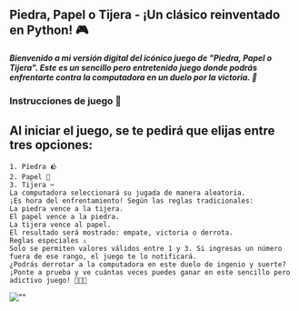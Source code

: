 Piedra, Papel o Tijera - ¡Un clásico reinventado en Python! 🎮
-

##### Bienvenido a mi versión digital del icónico juego de "Piedra, Papel o Tijera". Este es un sencillo pero entretenido juego donde podrás enfrentarte contra la computadora en un duelo por la victoria. 🥇

### Instrucciones de juego 📝
Al iniciar el juego, se te pedirá que elijas entre tres opciones:
-
```
1. Piedra 🪨
2. Papel 📄
3. Tijera ✂️
La computadora seleccionará su jugada de manera aleatoria.
¡Es hora del enfrentamiento! Según las reglas tradicionales:
La piedra vence a la tijera.
El papel vence a la piedra.
La tijera vence al papel.
El resultado será mostrado: empate, victoria o derrota.
Reglas especiales ⚠️
Solo se permiten valores válidos entre 1 y 3. Si ingresas un número fuera de ese rango, el juego te lo notificará.
¿Podrás derrotar a la computadora en este duelo de ingenio y suerte?
¡Ponte a prueba y ve cuántas veces puedes ganar en este sencillo pero adictivo juego! 🤖💥👤
````

![""](./diagrama.drawio.png)